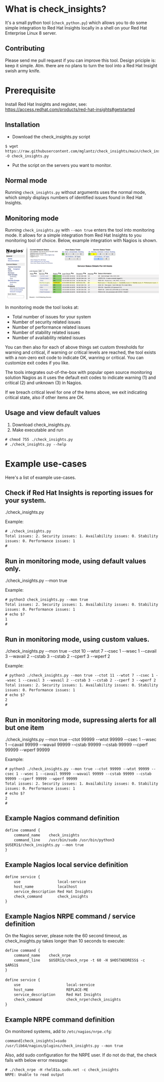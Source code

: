 # What is check_insights?
It's a small python tool (``check_python.py``) which allows you to do some simple integration to Red Hat Insights locally in a shell on your Red Hat Enterprise Linux 8 server.

## Contributing
Please send me pull request if you can improve this tool. Design priciple is: keep it simple. Atm. there are no plans to turn the tool into a Red Hat Insight swish army knife.

# Prerequisite
Install Red Hat Insights and register, see: https://access.redhat.com/products/red-hat-insights#getstarted

## Installation
* Download the check_insights.py script
```
$ wget https://raw.githubusercontent.com/mglantz/check_insights/main/check_insights.py -O check_insights.py
```
* Put the script on the servers you want to monitor.

## Normal mode
Running ``check_insights.py`` without arguments uses the normal mode, which simply displays numbers of identified issues found in Red Hat Insights.

## Monitoring mode
Running ``check_insights.py`` with ``--mon true`` enters the tool into monitoring mode. It allows for a simple integration from Red Hat Insights to you monitoring tool of choice. Below, example integration with Nagios is shown.

![Example integration to Nagios](nagios-insights.png)

In monitoring mode the tool looks at:

* Total number of issues for your system
* Number of security related issues
* Number of performance related issues
* Number of stability related issues
* Number of availability related issues

You can then also for each of above things set custom thresholds for warning and critical, if warning or critical levels are reached, the tool exists with a non-zero exit code to indicate OK, wanring or critical. You can customize exit codes if you like. 

The tools integrates out-of-the-box with popular open source monitoring solution Nagios as it uses the default exit codes to indicate warning (1) and critical (2) and unknown (3) in Nagios.

If we breach critical level for one of the items above, we exit indicating critical state, also if other items are OK.

## Usage and view default values
1) Download check_insights.py.
2) Make executable and run
```
# chmod 755 ./check_insights.py
# ./check_insights.py --help
```

# Example use-cases
Here's a list of example use-cases.

## Check if Red Hat Insights is reporting issues for your system.
./check_insights.py

Example:
```
# ./check_insights.py
Total issues: 2. Security issues: 1. Availability issues: 0. Stability issues: 0. Performance issues: 1
#
```

## Run in monitoring mode, using default values only.
./check_insights.py --mon true

Example:
```
# python3 check_insights.py --mon true
Total issues: 2. Security issues: 1. Availability issues: 0. Stability issues: 0. Performance issues: 1
# echo $?
1
#
```

## Run in monitoring mode, using custom values.
./check_insights.py --mon true --ctot 10 --wtot 7 --csec 1 --wsec 1 --cavail 3 --wavail 2 --cstab 3 --cstab 2 --cperf 3 --wperf 2 

Example:
```
# python3 ./check_insights.py --mon true --ctot 11 --wtot 7 --csec 1 --wsec 1 --cavail 3 --wavail 2 --cstab 3 --cstab 2 --cperf 3 --wperf 2 
Total issues: 2. Security issues: 1. Availability issues: 0. Stability issues: 0. Performance issues: 1
# echo $?
2
#
```

## Run in monitoring mode, supressing alerts for all but one item
./check_insights.py --mon true --ctot 99999 --wtot 99999 --csec 1 --wsec 1 --cavail 99999 --wavail 99999 --cstab 99999 --cstab 99999 --cperf 99999 --wperf 99999 

Example:
```
# python3 ./check_insights.py --mon true --ctot 99999 --wtot 99999 --csec 1 --wsec 1 --cavail 99999 --wavail 99999 --cstab 99999 --cstab 99999 --cperf 99999 --wperf 99999 
Total issues: 2. Security issues: 1. Availability issues: 0. Stability issues: 0. Performance issues: 1
# echo $?
2
#
```

## Example Nagios command definition
```
define command {
    command_name    check_insights
    command_line    /usr/bin/sudo /usr/bin/python3 $USER1$/check_insights.py --mon true
}
```

## Example Nagios local service definition
```
define service {
    use                 local-service
    host_name           localhost
    service_description Red Hat Insights
    check_command       check_insights
}
```

## Example Nagios NRPE command / service definition
On the Nagios server, please note the 60 second timeout, as check_insights.py takes longer than 10 seconds to execute:
```
define command {
    command_name    check_nrpe
    command_line    $USER1$/check_nrpe -t 60 -H $HOSTADDRESS$ -c $ARG1$
}

define service {
    use                     local-service
    host_name               REPLACE-ME
    service_description     Red Hat Insights
    check_command           check_nrpe!check_insights
}
```

## Example NRPE command definition
On monitored systems, add to ``/etc/nagios/nrpe.cfg``:
```
command[check_insights]=sudo /usr/lib64/nagios/plugins/check_insights.py --mon true
```
Also, add sudo configuration for the NRPE user. If do not do that, the check fails with below error message:
```
# ./check_nrpe -H rhel81a.sudo.net -c check_insights
NRPE: Unable to read output
```

